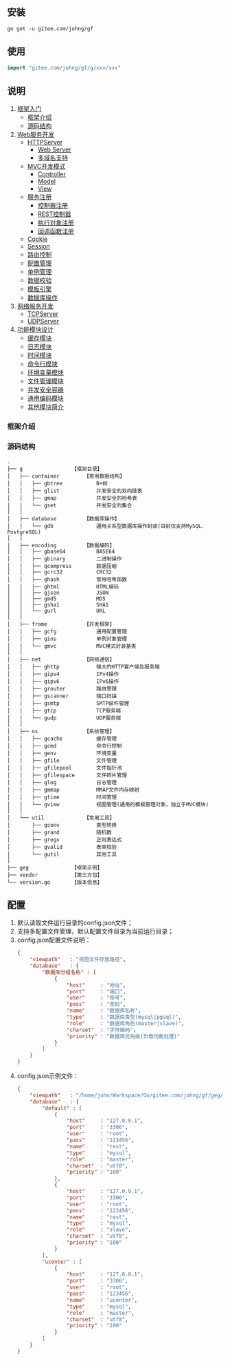 ## 安装
```
go get -u gitee.com/johng/gf
```

## 使用
```go
import "gitee.com/johng/gf/g/xxx/xxx"
```
## 说明

1. [框架入门](#框架介绍)
    - [框架介绍](#框架介绍)
    - [源码结构](#源码结构)
1. [Web服务开发](;)
    - [HTTPServer]()
        - [Web Server]()
        - [多域名支持]()
    - [MVC开发模式]()
        - [Controller]()
        - [Model]()
        - [View]()
    - [服务注册]()
        - [控制器注册]()
        - [REST控制器]()
        - [执行对象注册]()
        - [回调函数注册]()
    - [Cookie]()
    - [Session]()
    - [路由控制]()
    - [配置管理]()
    - [单例管理]()
    - [数据校验]()
    - [模板引擎]()
    - [数据库操作]()
1. [网络服务开发]()
    - [TCPServer]()
    - [UDPServer]()
1. [功能模块设计]()
    - [缓存模块]()
    - [日志模块]()
    - [时间模块]()
    - [命令行模块]()
    - [环境变量模块]()
    - [文件管理模块]()
    - [并发安全容器]()
    - [通用编码模块]()
    - [其他模块简介]()

### 框架介绍


### 源码结构
    .
    ├── g                【框架目录】
    │   ├── container        【常用数据结构】
    │   │   ├── gbtree           B+树
    │   │   ├── glist            并发安全的双向链表
    │   │   ├── gmap             并发安全的哈希表
    │   │   └── gset             并发安全的集合
    │   │   
    │   ├── database         【数据库操作】
    │   │   └── gdb              通用关系型数据库操作封装(目前仅支持MySQL、PostgreSQL)
    │   │   
    │   ├── encoding         【数据编码】
    │   │   ├── gbase64          BASE64
    │   │   ├── gbinary          二进制操作
    │   │   ├── gcompress        数据压缩
    │   │   ├── gcrc32           CRC32
    │   │   ├── ghash            常用哈希函数
    │   │   ├── ghtml            HTML编码
    │   │   ├── gjson            JSON
    │   │   ├── gmd5             MD5
    │   │   ├── gsha1            SHA1
    │   │   └── gurl             URL
    │   │   
    │   ├── frame            【开发框架】
    │   │   ├── gcfg             通用配置管理
    │   │   ├── gins             单例对象管理
    │   │   └── gmvc             MVC模式封装基类
    │   │   
    │   ├── net              【网络通信】
    │   │   ├── ghttp            强大的HTTP客户端及服务端
    │   │   ├── gipv4            IPv4操作
    │   │   ├── gipv6            IPv6操作
    │   │   ├── grouter          路由管理
    │   │   ├── gscanner         端口扫描
    │   │   ├── gsmtp            SMTP邮件管理
    │   │   ├── gtcp             TCP服务端
    │   │   └── gudp             UDP服务端
    │   │   
    │   ├── os               【系统管理】
    │   │   ├── gcache           缓存管理
    │   │   ├── gcmd             命令行控制
    │   │   ├── genv             环境变量
    │   │   ├── gfile            文件管理
    │   │   ├── gfilepool        文件指针池
    │   │   ├── gfilespace       文件碎片管理
    │   │   ├── glog             日志管理
    │   │   ├── gmmap            MMAP文件内存映射
    │   │   ├── gtime            时间管理
    │   │   └── gview            视图管理(通用的模板管理对象，独立于MVC模块)
    │   │   
    │   └── util             【常用工具】
    │       ├── gconv            类型转换
    │       ├── grand            随机数
    │       ├── gregx            正则表达式
    │       ├── gvalid           表单校验
    │       └── gutil            其他工具
    │   
    ├── geg              【框架示例】
    ├── vendor           【第三方包】
    └── version.go       【版本信息】
    
## 配置
1. 默认读取文件运行目录的config.json文件；
1. 支持多配置文件管理，默认配置文件目录为当前运行目录；
1. config.json配置文件说明：
    ```json
    {
        "viewpath"   : "视图文件存放路径",
        "database"   : {
            "数据库分组名称" : [
                {
                    "host"     : "地址",
                    "port"     : "端口",
                    "user"     : "账号",
                    "pass"     : "密码",
                    "name"     : "数据库名称",
                    "type"     : "数据库类型(mysql|pgsql)",
                    "role"     : "数据库角色(master|slave)",
                    "charset"  : "字符编码",
                    "priority" : "数据库优先级(负载均衡处理)"
                }
            ]
        }
    }
    ```
1. config.json示例文件：
    ```json
    {
        "viewpath"   : "/home/john/Workspace/Go/gitee.com/johng/gf/geg/frame/mvc/view",
        "database"   : {
            "default" : [
                {
                    "host"     : "127.0.0.1",
                    "port"     : "3306",
                    "user"     : "root",
                    "pass"     : "123456",
                    "name"     : "test",
                    "type"     : "mysql",
                    "role"     : "master",
                    "charset"  : "utf8",
                    "priority" : "100"
                },
                {
                    "host"     : "127.0.0.1",
                    "port"     : "3306",
                    "user"     : "root",
                    "pass"     : "123456",
                    "name"     : "test",
                    "type"     : "mysql",
                    "role"     : "slave",
                    "charset"  : "utf8",
                    "priority" : "100"
                }
            ],
            "ucenter" : [
                {
                    "host"     : "127.0.0.1",
                    "port"     : "3306",
                    "user"     : "root",
                    "pass"     : "123456",
                    "name"     : "ucenter",
                    "type"     : "mysql",
                    "role"     : "master",
                    "charset"  : "utf8",
                    "priority" : "100"
                }
            ]
        }
    }
    ```

